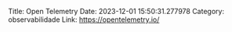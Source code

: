 Title: Open Telemetry
Date: 2023-12-01 15:50:31.277978
Category: observabilidade
Link: https://opentelemetry.io/
